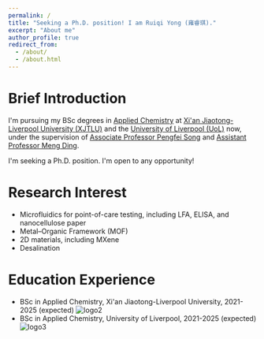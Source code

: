 ```yaml
---
permalink: /
title: "Seeking a Ph.D. position! I am Ruiqi Yong (雍睿琪)."
excerpt: "About me"
author_profile: true
redirect_from: 
  - /about/
  - /about.html
---
```


Brief Introduction
=====
I'm pursuing my BSc degrees in [Applied Chemistry](https://www.xjtlu.edu.cn/en/study/undergraduate/applied-chemistry) at [Xi'an Jiaotong-Liverpool University (XJTLU)](https://www.xjtlu.edu.cn/en) and the [University of Liverpool (UoL)](https://www.liverpool.ac.uk) now, under the supervision of [Associate Professor Pengfei Song](https://scholar.xjtlu.edu.cn/en/persons/PengfeiSong) and [Assistant Professor Meng Ding](https://scholar.xjtlu.edu.cn/en/persons/MengDing).

I'm seeking a Ph.D. position. I'm open to any opportunity!

Research Interest
=====
* Microfluidics for point-of-care testing, including LFA, ELISA, and nanocellulose paper
* Metal–Organic Framework (MOF)
* 2D materials, including MXene
* Desalination

Education Experience
=====
* BSc in Applied Chemistry, Xi'an Jiaotong-Liverpool University, 2021-2025 (expected)
![logo2](https://github.com/EnderHangYuan/EnderHangYuan.github.io/assets/98693538/195182d3-1c9f-487c-a9ff-b47e1f0f8ae1)
* BSc in Applied Chemistry, University of Liverpool, 2021-2025 (expected)
![logo3](https://github.com/EnderHangYuan/EnderHangYuan.github.io/assets/98693538/df7eb22c-64b2-48c7-8145-adddee8d2b26)
